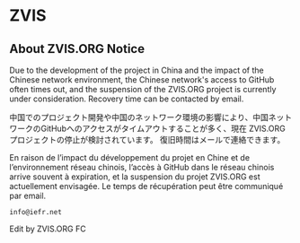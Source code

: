 # ZVIS

## About ZVIS.ORG Notice

Due to the development of the project in China and the impact of the Chinese network environment, the Chinese network's access to GitHub often times out, and the suspension of the ZVIS.ORG project is currently under consideration.
Recovery time can be contacted by email.

中国でのプロジェクト開発や中国のネットワーク環境の影響により、中国ネットワークのGitHubへのアクセスがタイムアウトすることが多く、現在 ZVIS.ORG プロジェクトの停止が検討されています。
復旧時間はメールで連絡できます。

En raison de l’impact du développement du projet en Chine et de l’environnement réseau chinois, l’accès à GitHub dans le réseau chinois arrive souvent à expiration, et la suspension du projet ZVIS.ORG est actuellement envisagée.
Le temps de récupération peut être communiqué par email.


```
info@iefr.net
```

Edit by ZVIS.ORG FC